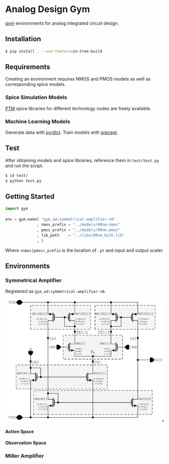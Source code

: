 # Analog Design Gym

[gym](https://gym.openai.com/) environments for analog integrated circuit design.

## Installation

```bash
$ pip install . --use-feature=in-tree-build
```

## Requirements

Creating an environment requires NMOS and PMOS models as well as corresponding
spice models.

### Spice Simulation Models

[PTM](http://ptm.asu.edu/) spice libraries for different technology nodes are
freely available.

### Machine Learning Models

Generate data with [pyrdict](https://github.com/AugustUnderground/pyrdict).
Train models with [precept](https://github.com/electronics-and-drives/precept).

## Test

After obtaining models and spice libraries, reference them in `test/test.py`
and run the script.

```bash
$ cd test/
$ python test.py
```

## Getting Started

```python
import gym

env = gym.make( "gym_ad:symmetrical-amplifier-v0"
              , nmos_prefix = "../models/90nm-nmos"
              , pmos_prefix = "../models/90nm-pmos"
              , lib_path    = "../libs/90nm_bulk.lib"
              , )
```

Where `<nmos|pmos>_prefix` is the location of `.pt` and input and output scaler.

## Environments

### Symmetrical Amplifier

Registered as `gym_ad:symmetrical-amplifier-v0`.

![symamp](https://raw.githubusercontent.com/AugustUnderground/smacd2021-b4.4/master/notebooks/fig/sym.png)

#### Action Space



#### Observation Space

### Miller Amplifier

